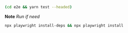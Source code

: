 ```bash
(cd e2e && yarn test --headed)
```

**Note** _Run if need_

```bash
npx playwright install-deps && npx playwright install
```
